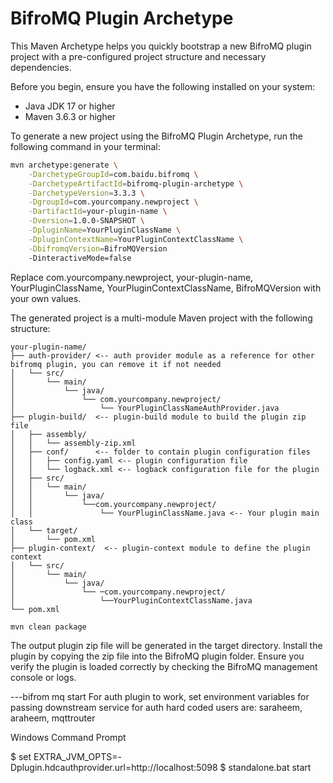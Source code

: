 # BifroMQ Plugin Archetype

This Maven Archetype helps you quickly bootstrap a new BifroMQ plugin project with a pre-configured project structure and necessary dependencies.


Before you begin, ensure you have the following installed on your system:

- Java JDK 17 or higher
- Maven 3.6.3 or higher


To generate a new project using the BifroMQ Plugin Archetype, run the following command in your terminal:

```bash
mvn archetype:generate \
    -DarchetypeGroupId=com.baidu.bifromq \
    -DarchetypeArtifactId=bifromq-plugin-archetype \
    -DarchetypeVersion=3.3.3 \
    -DgroupId=com.yourcompany.newproject \
    -DartifactId=your-plugin-name \
    -Dversion=1.0.0-SNAPSHOT \
    -DpluginName=YourPluginClassName \
    -DpluginContextName=YourPluginContextClassName \
    -DbifromqVersion=BifroMQVersion
    -DinteractiveMode=false
```

Replace com.yourcompany.newproject, your-plugin-name, YourPluginClassName, YourPluginContextClassName, BifroMQVersion with your own values.


The generated project is a multi-module Maven project with the following structure:
```plaintext
your-plugin-name/
├── auth-provider/ <-- auth provider module as a reference for other bifromq plugin, you can remove it if not needed
│   └── src/
│       └── main/
│           └── java/
│               └── com.yourcompany.newproject/
│                   └── YourPluginClassNameAuthProvider.java
├── plugin-build/  <-- plugin-build module to build the plugin zip file
│   ├── assembly/
│   │   └── assembly-zip.xml
│   ├── conf/      <-- folder to contain plugin configuration files
│   │   ├── config.yaml <-- plugin configuration file
│   │   └── logback.xml <-- logback configuration file for the plugin
│   ├── src/
│   │   └── main/
│   │       └── java/
│   │           └──com.yourcompany.newproject/
│   │               └── YourPluginClassName.java <-- Your plugin main class
│   └── target/
│       └── pom.xml
├── plugin-context/  <-- plugin-context module to define the plugin context
│   └── src/
│       └── main/
│           └── java/
│               └── ─com.yourcompany.newproject/
│                   └──YourPluginContextClassName.java
└── pom.xml
```


```bash
mvn clean package
```

The output plugin zip file will be generated in the target directory. Install the plugin by copying the zip file into the BifroMQ plugin folder. Ensure you verify the plugin is loaded correctly by checking the BifroMQ management console or
logs.

---bifrom mq start
For auth plugin to work, set environment variables for passing downstream service for auth
hard coded users are: saraheem, araheem, mqttrouter

Windows Command Prompt

$ set EXTRA_JVM_OPTS=-Dplugin.hdcauthprovider.url=http://localhost:5098
$ standalone.bat start